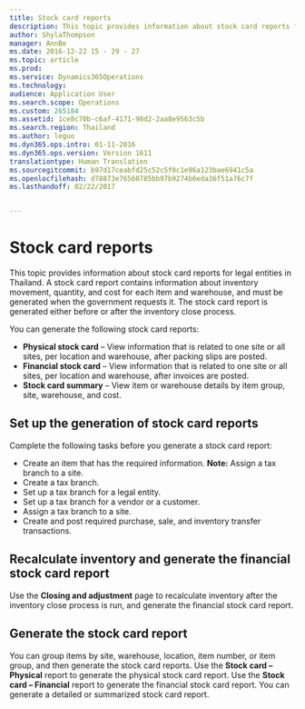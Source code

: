 ```yaml
---
title: Stock card reports
description: This topic provides information about stock card reports for legal entities in Thailand. A stock card report contains information about inventory movement, quantity, and cost for each item and warehouse, and must be generated when the government requests it. The stock card report is generated either before or after the inventory close process.
author: ShylaThompson
manager: AnnBe
ms.date: 2016-12-22 15 - 29 - 27
ms.topic: article
ms.prod: 
ms.service: Dynamics365Operations
ms.technology: 
audience: Application User
ms.search.scope: Operations
ms.custom: 265184
ms.assetid: 1ce8c70b-c6af-4171-98d2-2aa8e9563c5b
ms.search.region: Thailand
ms.author: leguo
ms.dyn365.ops.intro: 01-11-2016
ms.dyn365.ops.version: Version 1611
translationtype: Human Translation
ms.sourcegitcommit: b97d17ceabfd25c52c5f0c1e96a123bae6941c5a
ms.openlocfilehash: d78873e76560785bb97b9274b6eda36f51a76c7f
ms.lasthandoff: 02/22/2017


---
```


# <a name="stock-card-reports"></a>Stock card reports

This topic provides information about stock card reports for legal entities in Thailand. A stock card report contains information about inventory movement, quantity, and cost for each item and warehouse, and must be generated when the government requests it. The stock card report is generated either before or after the inventory close process. 

You can generate the following stock card reports:

-   **Physical stock card** – View information that is related to one site or all sites, per location and warehouse, after packing slips are posted.
-   **Financial stock card** – View information that is related to one site or all sites, per location and warehouse, after invoices are posted.
-   **Stock card summary** – View item or warehouse details by item group, site, warehouse, and cost.

## <a name="set-up-the-generation-of-stock-card-reports"></a>Set up the generation of stock card reports
Complete the following tasks before you generate a stock card report:

-   Create an item that has the required information. **Note:** Assign a tax branch to a site.
-   Create a tax branch.
-   Set up a tax branch for a legal entity.
-   Set up a tax branch for a vendor or a customer.
-   Assign a tax branch to a site.
-   Create and post required purchase, sale, and inventory transfer transactions.

## <a name="recalculate-inventory-and-generate-the-financial-stock-card-report"></a>Recalculate inventory and generate the financial stock card report
Use the **Closing and adjustment** page to recalculate inventory after the inventory close process is run, and generate the financial stock card report.

## <a name="generate-the-stock-card-report"></a>Generate the stock card report
You can group items by site, warehouse, location, item number, or item group, and then generate the stock card reports. Use the **Stock card – Physical** report to generate the physical stock card report. Use the **Stock card – Financial** report to generate the financial stock card report. You can generate a detailed or summarized stock card report.


